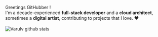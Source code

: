 Greetings GitHubber !  <br/>
I'm a decade-experienced **full-stack developer** and a **cloud architect**, sometimes a **digital artist**, contributing to projects that I love. :heart:<br/><br>
![Varulv github stats](https://anasgamrani.vercel.app/api?username=Varulv1997&theme=jolly&bg_color=221A2F&count_private=true&title_color=E81248&include_all_commits&show_icons=true)
